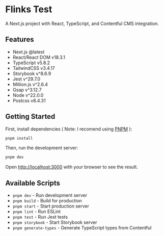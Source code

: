 # Flinks Test

A Next.js project with React, TypeScript, and Contentful CMS integration.

## Features

- Next.js @latest
- React/React DOM v18.3.1
- TypeScript v5.8.2
- TailwindCSS v3.4.17
- Storybook v^8.6.9
- Jest v^29.7.0
- Million.js v^2.6.4
- Gsap v^3.12.7
- Node v^22.0.0
- Postcss v8.4.31

## Getting Started

First, install dependencies ( Note: I recomend using [PNPM](https://pnpm.io/) ):

```bash
pnpm install
```

Then, run the development server:

```bash
pnpm dev
```

Open [http://localhost:3000](http://localhost:3000) with your browser to see the result.

## Available Scripts

- `pnpm dev` - Run development server
- `pnpm build` - Build for production
- `pnpm start` - Start production server
- `pnpm lint` - Run ESLint
- `pnpm test` - Run Jest tests
- `pnpm storybook` - Start Storybook server
- `pnpm generate-types` - Generate TypeScript types from Contentful
